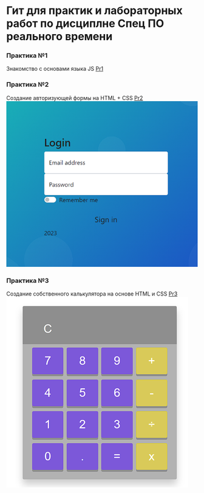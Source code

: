 # Гит для практик и лабораторных работ по дисциплне Спец ПО реального времени

### Практика №1
Знакомство с основами языка JS [Pr1](./Pr1/Test.js)

### Практика №2
Создание авторизующей формы на HTML + CSS [Pr2](./Pr2/test2.html)
![Форма](./Images/Form.png)

### Практика №3
Создание собственного калькулятора на основе HTML и CSS  [Pr3](./Pr3/index.html)
![Калькулятор](./Images/Calc.png)

